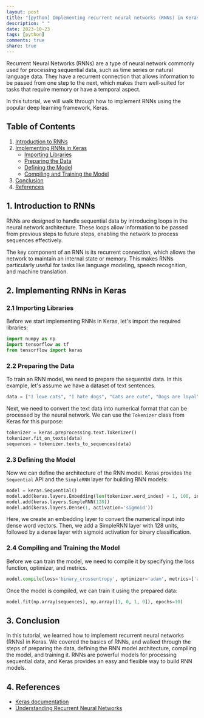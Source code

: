 ```yaml
---
layout: post
title: "[python] Implementing recurrent neural networks (RNNs) in Keras"
description: " "
date: 2023-10-23
tags: [python]
comments: true
share: true
---
```


Recurrent Neural Networks (RNNs) are a type of neural network commonly used for processing sequential data, such as time series or natural language data. They have a recurrent connection that allows information to be passed from one step to the next, which makes them well-suited for tasks that require memory or have a temporal aspect.

In this tutorial, we will walk through how to implement RNNs using the popular deep learning framework, Keras.

## Table of Contents

1. [Introduction to RNNs](#introduction)
2. [Implementing RNNs in Keras](#implementation)
    - [Importing Libraries](#import)
    - [Preparing the Data](#data)
    - [Defining the Model](#model)
    - [Compiling and Training the Model](#training)
3. [Conclusion](#conclusion)
4. [References](#references)

## 1. Introduction to RNNs

RNNs are designed to handle sequential data by introducing loops in the neural network architecture. These loops allow information to be passed from previous steps to future steps, enabling the network to process sequences effectively.

The key component of an RNN is its recurrent connection, which allows the network to maintain an internal state or memory. This makes RNNs particularly useful for tasks like language modeling, speech recognition, and machine translation.

## 2. Implementing RNNs in Keras

### 2.1 Importing Libraries

Before we start implementing RNNs in Keras, let's import the required libraries:

```python
import numpy as np
import tensorflow as tf
from tensorflow import keras
```

### 2.2 Preparing the Data

To train an RNN model, we need to prepare the sequential data. In this example, let's assume we have a dataset of text sentences.

```python
data = ["I love cats", "I hate dogs", "Cats are cute", "Dogs are loyal"]
```

Next, we need to convert the text data into numerical format that can be processed by the neural network. We can use the `Tokenizer` class from Keras for this purpose:

```python
tokenizer = keras.preprocessing.text.Tokenizer()
tokenizer.fit_on_texts(data)
sequences = tokenizer.texts_to_sequences(data)
```

### 2.3 Defining the Model

Now we can define the architecture of the RNN model. Keras provides the `Sequential` API and the `SimpleRNN` layer for building RNN models:

```python
model = keras.Sequential()
model.add(keras.layers.Embedding(len(tokenizer.word_index) + 1, 100, input_length=len(sequences[0])))
model.add(keras.layers.SimpleRNN(128))
model.add(keras.layers.Dense(1, activation='sigmoid'))
```

Here, we create an embedding layer to convert the numerical input into dense word vectors. Then, we add a SimpleRNN layer with 128 units, followed by a dense layer with sigmoid activation for binary classification.

### 2.4 Compiling and Training the Model

Before we can train the model, we need to compile it by specifying the loss function, optimizer, and metrics.

```python
model.compile(loss='binary_crossentropy', optimizer='adam', metrics=['accuracy'])
```

Once the model is compiled, we can train it using the prepared data:

```python
model.fit(np.array(sequences), np.array([1, 0, 1, 0]), epochs=10)
```

## 3. Conclusion

In this tutorial, we learned how to implement recurrent neural networks (RNNs) in Keras. We covered the basics of RNNs, and walked through the steps of preparing the data, defining the RNN model architecture, compiling the model, and training it. RNNs are powerful models for processing sequential data, and Keras provides an easy and flexible way to build RNN models.

## 4. References

- [Keras documentation](https://keras.io/)
- [Understanding Recurrent Neural Networks](https://towardsdatascience.com/understanding-recurrent-neural-networks-44d633f7c9a7)
